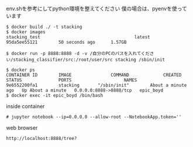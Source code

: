 env.shを参考にしてpython環境を整えてください
僕の場合は、pyenvを使っています

```
$ docker build ./ -t stacking
$ docker images
stacking_test                                    latest              95da5ee55121        50 seconds ago      1.57GB
```

```
$ docker run -p 8888:8888 -d -v /自分のPCのパスを入れてください/stacking_classifier/src:/root/user/src stacking /sbin/init
```

```
$ docker ps
CONTAINER ID        IMAGE               COMMAND             CREATED              STATUS              PORTS                    NAMES
9e6552200fa1        stacking       "/sbin/init"        About a minute ago   Up About a minute   0.0.0.0:8888->8888/tcp   epic_boyd
$ docker exec -it epic_boyd /bin/bash
```

inside container
```
# jupyter notebook --ip=0.0.0.0 --allow-root --NotebookApp.token=''
```

web browser
```
http://localhost:8888/tree?
```

